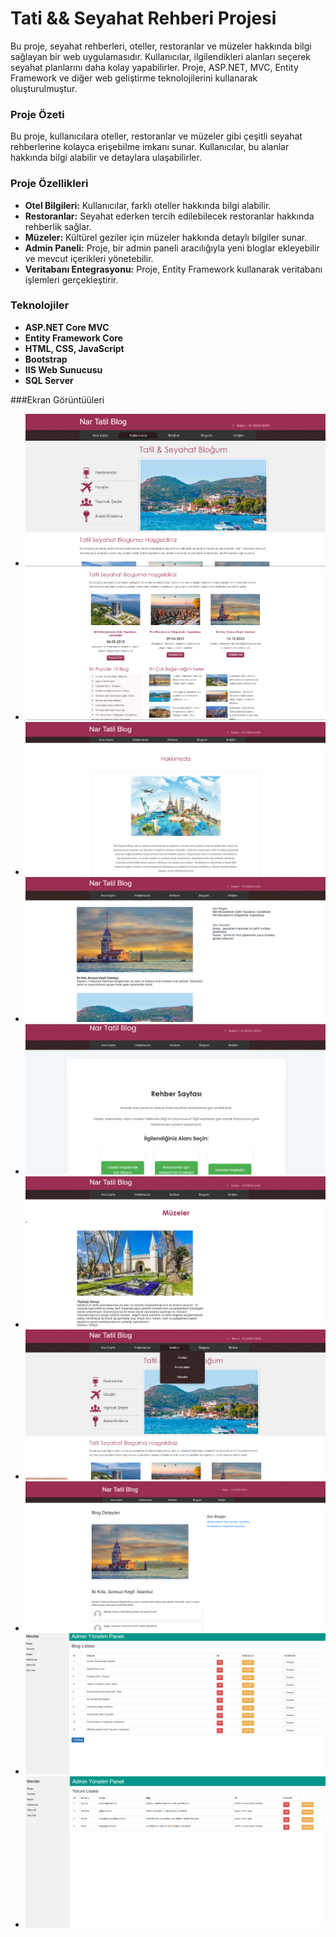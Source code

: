 # Tati && Seyahat Rehberi Projesi

Bu proje, seyahat rehberleri, oteller, restoranlar ve müzeler hakkında bilgi sağlayan bir web uygulamasıdır. Kullanıcılar, ilgilendikleri alanları seçerek seyahat planlarını daha kolay yapabilirler. Proje, ASP.NET, MVC, Entity Framework ve diğer web geliştirme teknolojilerini kullanarak oluşturulmuştur.

### Proje Özeti

Bu proje, kullanıcılara oteller, restoranlar ve müzeler gibi çeşitli seyahat rehberlerine kolayca erişebilme imkanı sunar. Kullanıcılar, bu alanlar hakkında bilgi alabilir ve detaylara ulaşabilirler.

### Proje Özellikleri

- **Otel Bilgileri:** Kullanıcılar, farklı oteller hakkında bilgi alabilir.
- **Restoranlar:** Seyahat ederken tercih edilebilecek restoranlar hakkında rehberlik sağlar.
- **Müzeler:** Kültürel geziler için müzeler hakkında detaylı bilgiler sunar.
- **Admin Paneli:** Proje, bir admin paneli aracılığıyla yeni bloglar ekleyebilir ve mevcut içerikleri yönetebilir.
- **Veritabanı Entegrasyonu:** Proje, Entity Framework kullanarak veritabanı işlemleri gerçekleştirir.

### Teknolojiler

- **ASP.NET Core MVC**
- **Entity Framework Core**
- **HTML, CSS, JavaScript**
- **Bootstrap**
- **IIS Web Sunucusu**
- **SQL Server**

###Ekran Görüntüüleri
- ![Ekran Görüntüsü 1](https://github.com/narinuluisik/TravelTripProje/blob/master/ScreenShot1/Ekran%20g%C3%B6r%C3%BCnt%C3%BCs%C3%BC%202025-01-21%20004805.png?raw=true)
- ![Ekran Görüntüsü 2](https://github.com/narinuluisik/TravelTripProje/blob/master/ScreenShot1/Ekran%20g%C3%B6r%C3%BCnt%C3%BCs%C3%BC%202025-01-21%20004828.png?raw=true)
- ![Ekran Görüntüsü 3](https://github.com/narinuluisik/TravelTripProje/blob/master/ScreenShot1/Ekran%20g%C3%B6r%C3%BCnt%C3%BCs%C3%BC%202025-01-21%20004842.png?raw=true)
- ![Ekran Görüntüsü 4](https://github.com/narinuluisik/TravelTripProje/blob/master/ScreenShot1/Ekran%20g%C3%B6r%C3%BCnt%C3%BCs%C3%BC%202025-01-21%20004853.png?raw=true)
- ![Ekran Görüntüsü 5](https://github.com/narinuluisik/TravelTripProje/blob/master/ScreenShot1/Ekran%20g%C3%B6r%C3%BCnt%C3%BCs%C3%BC%202025-01-21%20004918.png?raw=true)
- ![Ekran Görüntüsü 6](https://github.com/narinuluisik/TravelTripProje/blob/master/ScreenShot1/Ekran%20g%C3%B6r%C3%BCnt%C3%BCs%C3%BC%202025-01-21%20005048.png?raw=true)
- ![Ekran Görüntüsü 7](https://github.com/narinuluisik/TravelTripProje/blob/master/ScreenShot1/Ekran%20g%C3%B6r%C3%BCnt%C3%BCs%C3%BC%202025-01-21%20005105.png?raw=true)
- ![Ekran Görüntüsü 8](https://github.com/narinuluisik/TravelTripProje/blob/master/ScreenShot1/Ekran%20g%C3%B6r%C3%BCnt%C3%BCs%C3%BC%202025-01-21%20005233.png?raw=true)
- ![Ekran Görüntüsü 9](https://github.com/narinuluisik/TravelTripProje/blob/master/ScreenShot1/Ekran%20g%C3%B6r%C3%BCnt%C3%BCs%C3%BC%202025-01-21%20005331.png?raw=true)
- ![Ekran Görüntüsü 10](https://github.com/narinuluisik/TravelTripProje/blob/master/ScreenShot1/Ekran%20g%C3%B6r%C3%BCnt%C3%BCs%C3%BC%202025-01-21%20005352.png?raw=true)
